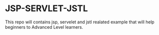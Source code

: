 # JSP-SERVLET-JSTL
This repo will contains jsp, servelet and jstl realated example that will help beginners to Advanced Level learners.

